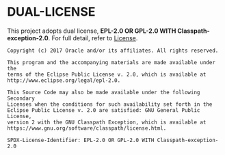 # DUAL-LICENSE

This project adopts dual license, __EPL-2.0 OR GPL-2.0 WITH Classpath-exception-2.0__. For full detail, refer to [License](LICENSE.md).

```
Copyright (c) 2017 Oracle and/or its affiliates. All rights reserved.

This program and the accompanying materials are made available under the
terms of the Eclipse Public License v. 2.0, which is available at
http://www.eclipse.org/legal/epl-2.0.

This Source Code may also be made available under the following Secondary
Licenses when the conditions for such availability set forth in the
Eclipse Public License v. 2.0 are satisfied: GNU General Public License,
version 2 with the GNU Classpath Exception, which is available at
https://www.gnu.org/software/classpath/license.html.

SPDX-License-Identifier: EPL-2.0 OR GPL-2.0 WITH Classpath-exception-2.0
```